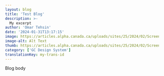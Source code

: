 ```yaml
---
layout: blog
title: 'Test Blog'
description: >-
  My excerpt
author: 'Omar Tehsin'
date: '2024-01-31T13:17:15'
image: https://articles.alpha.canada.ca/uploads/sites/25/2024/02/Screen-Shot-2023-01-12-at-5.27.23-PM-1.png
image-alt: Alt Text
thumb: https://articles.alpha.canada.ca/uploads/sites/25/2024/02/Screen-Shot-2023-01-12-at-5.27.23-PM-1.png
category: ['GC Design System']
translationKey: my-trans-id
---
```


<p>Blog body</p>